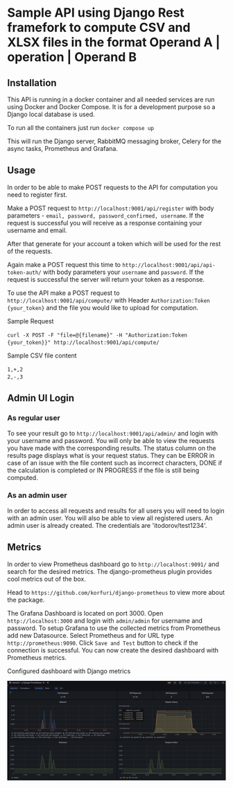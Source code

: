 # Sample API using Django Rest framefork to compute CSV and XLSX files in the format Operand A | operation | Operand B

## Installation

This API is running in a docker container and all needed services are run using Docker and Docker Compose. It is for a development purpose so a Django local database is used.

To run all the containers just run `docker compose up`

This will run the Django server, RabbitMQ messaging broker, Celery for the async tasks,  Prometheus and Grafana.

## Usage

In order to be able to make POST requests to the API for computation you need to register first.

Make a POST request to `http://localhost:9001/api/register` with body parameters - `email, password, password_confirmed, username`. If the request is successful you will receive as a response containing your username and email.

After that generate for your account a token which will be used for the rest of the requests.

Again make a POST request this time to `http://localhost:9001/api/api-token-auth/` with body parameters your `username` and `password`. If the request is successful the server will return your token as a response.

To use the API make a POST request to `http://localhost:9001/api/compute/` with  Header `Authorization:Token {your_token}` and the file you would like to upload for computation.

Sample Request

`curl -X POST -F "file=@{filename}" -H "Authorization:Token {your_token}}" http://localhost:9001/api/compute/`

Sample CSV file content

`1,+,2` <br>
`2,-,3`


## Admin UI Login

### As regular user
To see your result go to `http://localhost:9001/api/admin/` and login with your username and password. You will only be able to view the requests you have made with the corresponding results. The status column on the results page displays what is your request status. They can be ERROR in case of an issue with the file content such as incorrect characters, DONE if the calculation is completed or IN PROGRESS if the file is still being computed.

### As an admin user
In order to access all requests and results for all users you will need
to login with an admin user. You will also be able to view all registered users. An admin user is already created. The credentials are 'itodorov/test1234'.


## Metrics

In order to view Prometheus dashboard go to `http://localhost:9091/` and search for the desired metrics. The django-prometheus plugin provides cool metrics out of the box.

Head to `https://github.com/korfuri/django-prometheus` to view more about the package.


The Grafana Dashboard is located on port 3000. Open `http://localhost:3000`
and login with `admin/admin` for username and password. To setup Grafana to use the collected metrics from Prometheus add new Datasource. Select Prometheus and for URL type `http://prometheus:9090`. Click `Save and Test` button to check if the connection is successful. You can now create the desired dashboard with Prometheus metrics.

Configured dashboard with Django metrics

<img src="grafana.png"/>
